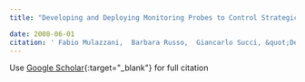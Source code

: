 ```yaml
---
title: "Developing and Deploying Monitoring Probes to Control Strategic Alignment"

date: 2008-06-01
citation: ' Fabio Mulazzani,  Barbara Russo,  Giancarlo Succi, &quot;Developing and Deploying Monitoring Probes to Control Strategic Alignment.&quot;, 2008.'
---
```

Use [Google Scholar](https://scholar.google.com/scholar?q=Developing+and+Deploying+Monitoring+Probes+to+Control+Strategic+Alignment){:target="_blank"} for full citation